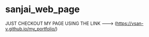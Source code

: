 # sanjai_web_page  
JUST CHECKOUT MY PAGE USING THE LINK ---> (https://vsan-v.github.io/my_portfolio/)

